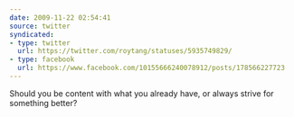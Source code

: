 ```yaml
---
date: 2009-11-22 02:54:41
source: twitter
syndicated:
- type: twitter
  url: https://twitter.com/roytang/statuses/5935749829/
- type: facebook
  url: https://www.facebook.com/10155666240078912/posts/178566227723
---
```


Should you be content with what you already have, or always strive for something better?